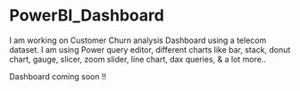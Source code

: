# PowerBI_Dashboard

I am working on Customer Churn analysis Dashboard using a telecom dataset.
I am using Power query editor, different charts like bar, stack, donut chart, gauge, slicer, zoom slider, line chart, dax queries, & a lot more..

Dashboard coming soon !!
